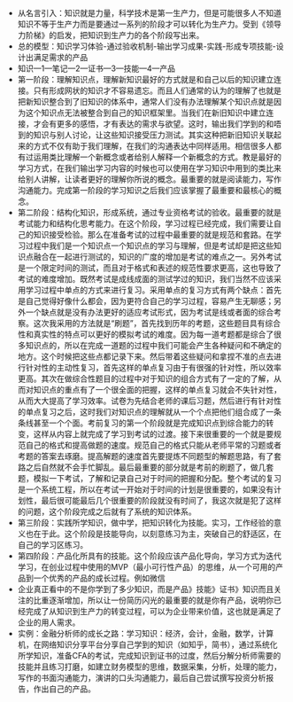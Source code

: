 
* 从名言引入：知识就是力量，科学技术是第一生产力，但是可能很多人不知道知识不等于生产力而是要通过一系列的阶段才可以转化为生产力。受到《领导力阶梯》的启发，把知识到生产力的各个阶段写出来。
* 总的模型：知识学习体验-通过验收机制-输出学习成果-实践-形成专项技能-设计出满足需求的产品
* 知识—1—笔记—2—证书—3—技能—4—产品
* 第一阶段：理解知识点，理解新知识最好的方式就是和自己以后的知识建立连接。只有形成网状的知识才不容易遗忘。而且人们通常的认为的理解了也就是把新知识整合到了旧知识的体系中，通常人们没有办法理解某个知识点就是因为这个知识点无法被整合到自己的知识框架里。当我们在新旧知识中建立连接，才会有更多的感悟，才有表达的需求与欲望。这时，输出我们学到的和唔到的知识与别人讨论，让这些知识接受压力测试。其实这种把新旧知识关联起来的方式不仅有助于我们理解，在我们的沟通表达中同样适用。相信很多人都有过运用类比理解一个新概念或者给别人解释一个新概念的方式。教是最好的学习方式，在我们输出学习内容的时候也可以使用在学习知识中用到的类比来给别人讲解，让读者更好的理解你所说的概念。最重要的就是阅读能力，写作沟通能力。完成第一阶段的学习知识之后我们应该掌握了最重要和最核心的概念。
* 第二阶段：结构化知识，形成系统，通过专业资格考试的验收。最重要的就是考试能力和结构化思考能力。在这个阶段，学习过程已经完成，我们需要让自己的知识接受检验。那么在准备考试的过程中最重要的就是规范和套路。在学习过程中我们是一个知识点一个知识点的学习与理解，但是考试却是把这些知识点融合在一起进行测试的，知识的广度的增加是考试的难点之一。另外考试是一个限定时间的测试，而且对于格式和表述的规范性要求更高，这也导致了考试的难度增加。既然考试是成线成面的测试学过的知识，我们当然不应该采用学习过程中单点的方式来进行复习。采用单点的复习方式有两个缺点：首先是自己觉得好像什么都会，因为更符合自己的学习过程，容易产生无聊感；另外一个缺点就是没有办法更好的适应考试形式，因为考试是线或者面的综合考察。这次我采用的方法就是“刷题”，首先找到历年的考题，这些题目具有综合性和真实性的特点可以更好的模拟考试的难度。因为每一道考题都是综合了很多知识点的，所以在完成一道题的过程中我们可能会产生各种疑问和不确定的地方。这个时候把这些点都记录下来。然后带着这些疑问和拿捏不准的点去进行针对性的主动性复习，首先这样的单点复习由于有很强的针对性，所以效率更高。其次在做综合性题目的过程中对于知识的组合方式有了一定的了解，从而对知识点的重点有了一个很全面的把握，这样的单点复习就会不失针对性，从而大大提高了学习效率。试卷为先结合老师的课后习题，然后进行有针对性的单点复习之后，这时我们对知识点的理解就从一个个点把他们组合成了一条条线甚至一个个面。考前复习的第一个阶段就是完成知识点到综合能力的转变，这样从内容上就完成了学习到考试的过渡。接下来很重要的一个就是要规范自己的格式和提高做题的速度。规范自己的格式只能从老师平常的习题或者考题的答案去琢磨。提高解题的速度首先要提炼不同题型的解题思路，有了套路之后自然就不会手忙脚乱。最后最重要的部分就是考前的刷题了，做几套题，模拟一下考试，了解和记录自己对于时间的把握和分配。整个考试的复习是一个系统工程，所以在考试一开始对于时间的计划是很重要的，如果没有计划性，最后很可能最后几个很重要的阶段就没有时间了，我这次就是犯了这样的问题，这个阶段完成之后就有了系统的知识体系。
* 第三阶段：实践所学知识，做中学，把知识转化为技能。实习，工作经验的意义也在于此。这个阶段是技能导向，以刻意练习为主，突破自己的舒适区，在自己的学习区练习。
* 第四阶段：产品化所具有的技能。这个阶段应该产品化导向，学习方式为迭代学习，在创业过程中使用的MVP（最小可行性产品）的思维，从一个可用的产品到一个优秀的产品的成长过程。例如微信
* 企业真正看中的不是你学到了多少知识，而是产品》技能》证书》知识而且关注的比重逐渐增加，所以让一份简历闪光的最重要的就是你有产品，说明你已经完成了从知识到生产力的转变过程，可以为企业带来价值，这也就是满足了企业的用人需求。
* 实例：金融分析师的成长之路：学习知识：经济，会计，金融，数学，计算机，在网络知识分享平台分享自己学到的知识（如知乎，简书），通过系统化所学知识，准备CFA的考试，完成知识到证书的过度，然后分解分析师需要的技能并且练习打磨，如建立财务模型的思维，数据采集，分析，处理的能力，写作的书面沟通能力，演讲的口头沟通能力，最后自己尝试撰写投资分析报告，作出自己的产品。

